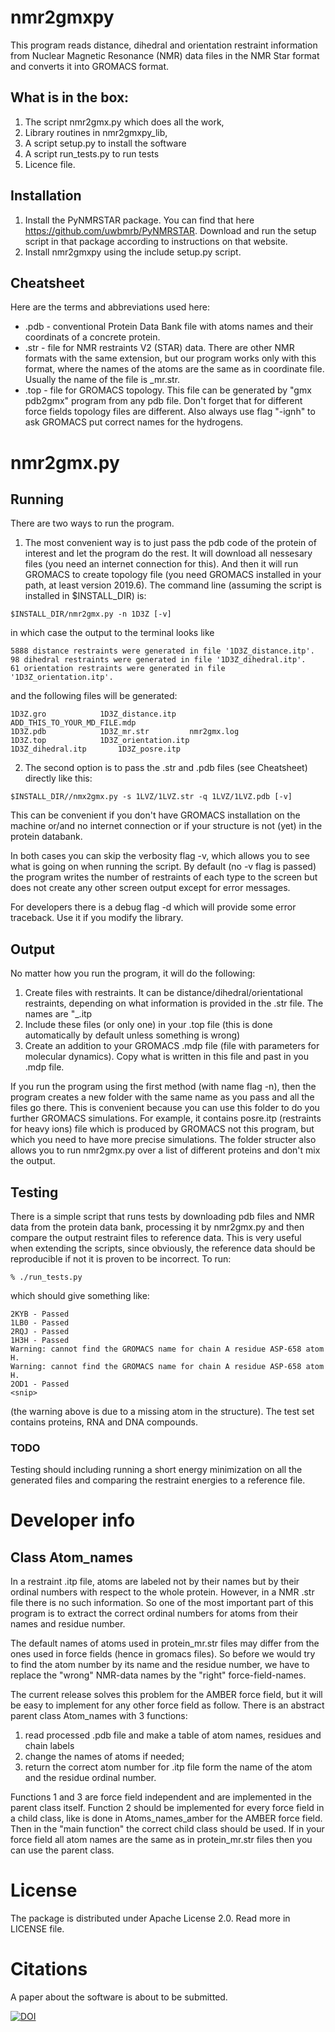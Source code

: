 nmr2gmxpy
=========

This program reads distance, dihedral and orientation restraint information
from Nuclear Magnetic Resonance (NMR) data files in the NMR Star format
and converts it into GROMACS format.

## What is in the box:
1. The script nmr2gmx.py which does all the work,
2. Library routines in nmr2gmxpy_lib,
3. A script setup.py to install the software
4. A script run_tests.py to run tests
5. Licence file.

## Installation
1. Install the PyNMRSTAR package. You can find that here
https://github.com/uwbmrb/PyNMRSTAR. Download and run the setup script in that package according to instructions on that website.
2. Install nmr2gmxpy using the include setup.py script.

Cheatsheet
----------
Here are the terms and abbreviations used here:
* .pdb - conventional Protein Data Bank file with atoms names and their coordinats of a concrete protein.
* .str - file for NMR restraints V2 (STAR) data. There are other NMR formats with the same extension, but our program works only with this format, where the names of the atoms are the same as in coordinate file. Usually the name of the file is <protein>_mr.str.
* .top - file for GROMACS topology. This file can be generated by "gmx pdb2gmx" program from any pdb file. Don't forget that for different force fields topology files are different. Also always use flag "-ignh" to ask GROMACS put correct names for the hydrogens.

# nmr2gmx.py

## Running

There are two ways to run the program. 

1. The most convenient way is to just pass the pdb code of the protein of interest and let the program do the rest.
It will download all nessesary files (you need an internet connection for this). And then it will run GROMACS to create topology file (you need GROMACS installed in your path, at least version 2019.6). The command line (assuming the script is installed in $INSTALL_DIR) is:
```
$INSTALL_DIR/nmr2gmx.py -n 1D3Z [-v]
```
in which case the output to the terminal looks like
```
5888 distance restraints were generated in file '1D3Z_distance.itp'.
98 dihedral restraints were generated in file '1D3Z_dihedral.itp'.
61 orientation restraints were generated in file '1D3Z_orientation.itp'.
```
and the following files will be generated:
```
1D3Z.gro			1D3Z_distance.itp		ADD_THIS_TO_YOUR_MD_FILE.mdp
1D3Z.pdb			1D3Z_mr.str			nmr2gmx.log
1D3Z.top			1D3Z_orientation.itp
1D3Z_dihedral.itp		1D3Z_posre.itp
```
2. The second option is to pass the .str and .pdb files (see Cheatsheet) directly like this:
```
$INSTALL_DIR//nmx2gmx.py -s 1LVZ/1LVZ.str -q 1LVZ/1LVZ.pdb [-v]
```
This can be convenient if you don't have GROMACS installation on the machine or/and no internet connection or if your structure is not (yet) in the protein databank.

In both cases you can skip the verbosity flag -v,  which allows you to
see what is going on when running the script. By default (no -v flag
is passed) the program writes the number of restraints of each type to
the screen but does not create any other screen output except for
error messages.

For developers there is a debug flag -d which will provide some error traceback. Use it if you modify the library.

## Output

No matter how you run the program, it will do the following:
1. Create files with restraints. It can be distance/dihedral/orientational restraints, depending on what information is provided in the .str file. The names are "<protein>_<restraint>.itp
2. Include these files (or only one) in your .top file (this is done automatically by default unless something is wrong)
3. Create an addition to your GROMACS .mdp file (file with parameters for molecular dynamics). Copy what is written in this file and past in you .mdp file.

If you run the program using the first method (with name flag -n), then the program creates a new folder with the same name as you pass and all the files go there. This is convenient because you can use this folder to do you further GROMACS simulations. For example, it contains posre.itp (restraints for heavy ions) file which is produced by GROMACS not this program, but which you need to have more precise simulations. The folder structer also allows you to run nmr2gmx.py over a list of different proteins and don't mix the output.

## Testing

There is a simple script that runs tests by downloading pdb files and NMR data from the protein data bank, processing it by nmr2gmx.py and then compare the output restraint files to reference data. This is very useful when extending the scripts, since obviously, the reference data should be reproducible if not it is proven to be incorrect. To run:
```shell
% ./run_tests.py
```
which should give something like:
```shell
2KYB - Passed
1LB0 - Passed
2RQJ - Passed
1H3H - Passed
Warning: cannot find the GROMACS name for chain A residue ASP-658 atom H.
Warning: cannot find the GROMACS name for chain A residue ASP-658 atom H.
2OD1 - Passed
<snip>
```
(the warning above is due to a missing atom in the structure). The
test set contains proteins, RNA and DNA compounds.

### TODO

Testing should including running a short energy minimization on all
the generated files and comparing the restraint energies to a
reference file. 

# Developer info

## Class Atom_names

In a restraint .itp file, atoms are labeled not by their names but by their ordinal numbers with respect to the whole protein.  However, in a NMR .str file there is no such information. So one of the most important part of this program is to extract the correct ordinal numbers for atoms from their names and residue number.

The default names of atoms used in protein_mr.str files may differ from the ones used in force fields (hence in gromacs files). So before we would try to find the atom number by its name and the residue number, we have to replace the "wrong" NMR-data names by the "right" force-field-names.

The current release solves this problem for the AMBER force field, but it will be easy to implement for any other force field as follow. There is an abstract parent class Atom_names with 3 functions: 
1. read processed .pdb file and make a table of atom names, residues and chain labels
2. change the names of atoms if needed;
3. return the correct atom number for .itp file form the name of the atom and the residue ordinal number. 

Functions 1 and 3 are force field independent and are implemented in the parent class itself. Function 2 should be implemented for every force field in a child class, like is done in Atoms_names_amber for the AMBER force field. Then in the "main function" the correct child class should be used. If in your force field all atom names are the same as in protein_mr.str files then you can use the parent class.

License
=======

The package is distributed under Apache License 2.0. Read more in LICENSE file.

Citations
=========

A paper about the software is about to be submitted.


[![DOI](https://zenodo.org/badge/DOI/10.5281/zenodo.4019826.svg)](https://doi.org/10.5281/zenodo.4019826)


